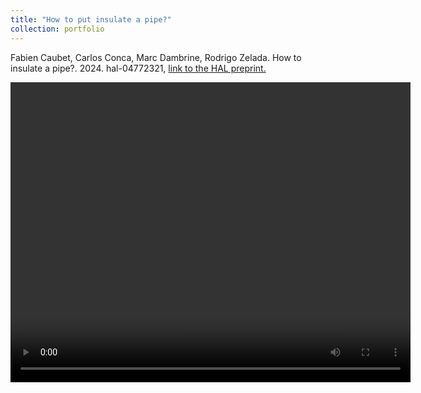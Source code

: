 ```yaml
---
title: "How to put insulate a pipe?"
collection: portfolio
---
```


Fabien Caubet, Carlos Conca, Marc Dambrine, Rodrigo Zelada. How to insulate a pipe?. 2024. hal-04772321, 
 <a href="https://hal.science/hal-04772321v1/document"> link to the HAL preprint.</a> 


<video width="640" height="480" controls>
    <source src="/videos/Tisolant.mp4" type="video/mp4">
</video>
